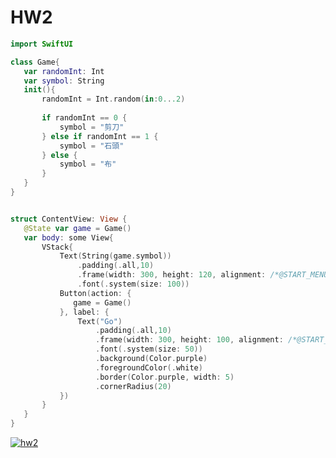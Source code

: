 <h1>HW2</h1>
      
 ```swift
import SwiftUI

class Game{
    var randomInt: Int
    var symbol: String
    init(){
        randomInt = Int.random(in:0...2)
        
        if randomInt == 0 {
            symbol = "剪刀"
        } else if randomInt == 1 {
            symbol = "石頭"
        } else {
            symbol = "布"
        }
    }
}


struct ContentView: View {
    @State var game = Game()
    var body: some View{
        VStack{
            Text(String(game.symbol))
                .padding(.all,10)
                .frame(width: 300, height: 120, alignment: /*@START_MENU_TOKEN@*/.center/*@END_MENU_TOKEN@*/)
                .font(.system(size: 100))
            Button(action: {
               game = Game()
            }, label: {
                Text("Go")
                    .padding(.all,10)
                    .frame(width: 300, height: 100, alignment: /*@START_MENU_TOKEN@*/.center/*@END_MENU_TOKEN@*/)
                    .font(.system(size: 50))
                    .background(Color.purple)
                    .foregroundColor(.white)
                    .border(Color.purple, width: 5)
                    .cornerRadius(20)
            })
        }
    }
}


 ```

[![hw2](https://res.cloudinary.com/marcomontalbano/image/upload/v1698568341/video_to_markdown/images/youtube--7u11M1IPeVY-c05b58ac6eb4c4700831b2b3070cd403.jpg)](https://youtu.be/7u11M1IPeVY?si=wZjCVwvCSo7oD9qg "hw2")
